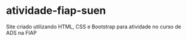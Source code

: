 # atividade-fiap-suen
Site criado utilizando HTML, CSS e Bootstrap para atividade no curso de ADS na FIAP

